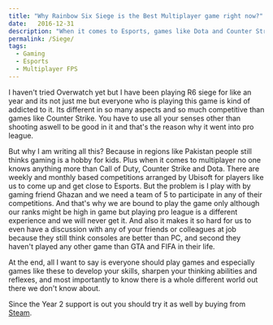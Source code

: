 ```yaml
---
title: "Why Rainbow Six Siege is the Best Multiplayer game right now?"
date:   2016-12-31
description: "When it comes to Esports, games like Dota and Counter Strike have always been dominated.  But 2016 brought a change in competition by introducing us to 2 major Esports games i-e. Overwatch and Rainbow Six Siege. And these two games dominated the GAME AWARDS by Overwatch winning best multiplayer and R6 siege being the runner up."
permalink: /Siege/
tags:
  - Gaming
  - Esports
  - Multiplayer FPS
---
```


I haven't tried Overwatch yet but I have been playing R6 siege for like an year and its not just me but everyone who is playing this game is kind of addicted to it. Its different in so many aspects and so much competitive than games like Counter Strike. You have to use all your senses other than shooting aswell to be good in it and that's the reason why it went into pro league. 

But why I am writing all this? Because in regions like Pakistan people still thinks gaming is a hobby for kids. Plus when it comes to multiplayer no one knows anything more than Call of Duty, Counter Strike and Dota. There are weekly and monthly based competitions arranged by Ubisoft for players like us to come up and get close to Esports. But the problem is I play with by gaming friend Ghazan and we need a team of 5 to participate in any of their competitions. And that's why we are bound to play the game only although our ranks might be high in game but playing pro league is a different experience and we will never get it. And also it makes it so hard for us to even have a discussion with any of your friends or colleagues at job because they still think consoles are better than PC, and second they haven't played any other game than GTA and FIFA in their life.

At the end, all I want to say is everyone should play games and especially games like these to develop your skills, sharpen your thinking abilities and reflexes, and most importantly to know there is a whole different world out there we don't know about.

Since the Year 2 support is out you should try it as well by buying from [Steam](http://store.steampowered.com/app/359550/). 
